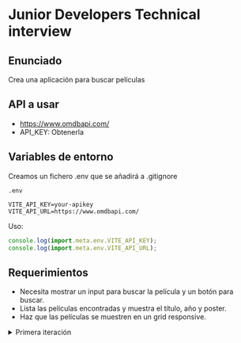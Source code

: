 # Junior Developers Technical interview

## Enunciado 

Crea una aplicación para buscar películas

## API a usar
- <https://www.omdbapi.com/> 
- API_KEY: Obtenerla

## Variables de entorno

Creamos un fichero .env que se añadirá a .gitignore

`.env`

```
VITE_API_KEY=your-apikey
VITE_API_URL=https://www.omdbapi.com/
```

Uso:

```js
console.log(import.meta.env.VITE_API_KEY);
console.log(import.meta.env.VITE_API_URL);
```

## Requerimientos

- Necesita mostrar un input para buscar la película y un botón para buscar.
- Lista las películas encontradas y muestra el título, año y poster.
- Haz que las películas se muestren en un grid responsive.

<details>
  <summary>
    Primera iteración
  </summary>
  <div>
  <ul>
    <li>Evitar que se haga la misma búsqueda dos veces seguidas.</li>
    <li>Haz que la búsqueda se haga automáticamente al escribir.</li>
    <li>Evita que se haga la búsqueda continuamente al escribir (debounce)</li>
  </ul>
  </div>
</details>


